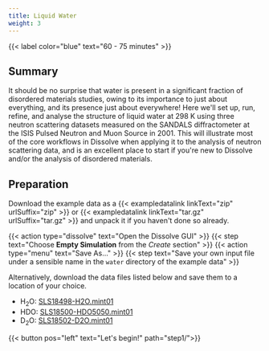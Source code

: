 ```yaml
---
title: Liquid Water
weight: 3
---
```


{{< label color="blue" text="60 - 75 minutes" >}}

## Summary

It should be no surprise that water is present in a significant fraction of disordered materials studies, owing to its importance to just about everything, and its presence just about everywhere! Here we'll set up, run, refine, and analyse the structure of liquid water at 298 K using three neutron scattering datasets measured on the SANDALS diffractometer at the ISIS Pulsed Neutron and Muon Source in 2001. This will illustrate most of the core workflows in Dissolve when applying it to the analysis of neutron scattering data, and is an excellent place to start if you're new to Dissolve and/or the analysis of disordered materials.

## Preparation

Download the example data as a {{< exampledatalink linkText="zip" urlSuffix="zip" >}} or {{< exampledatalink linkText="tar.gz" urlSuffix="tar.gz" >}} and unpack it if you haven't done so already.

{{< action type="dissolve" text="Open the Dissolve GUI" >}}
{{< step text="Choose **Empty Simulation** from the _Create_ section" >}}
{{< action type="menu" text="Save As..." >}}
{{< step text="Save your own input file under a sensible name in the `water` directory of the example data" >}}


Alternatively, download the data files listed below and save them to a location of your choice.

- H<sub>2</sub>O: [SLS18498-H2O.mint01](https://raw.githubusercontent.com/projectdissolve/dissolve/develop/examples/water/data/SLS18498-H2O.mint01)
- HDO: [SLS18500-HDO5050.mint01](https://raw.githubusercontent.com/projectdissolve/dissolve/develop/examples/water/data/SLS18500-HDO5050.mint01)
- D<sub>2</sub>O: [SLS18502-D2O.mint01](https://raw.githubusercontent.com/projectdissolve/dissolve/develop/examples/water/data/SLS18502-D2O.mint01)


{{< button pos="left" text="Let's begin!" path="step1/">}}
